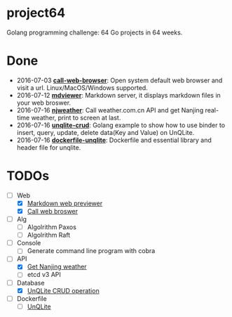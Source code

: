 # project64
Golang programming challenge: 64 Go projects in 64 weeks.

# Done
- 2016-07-03 [**call-web-browser**][1]: Open system default web browser and visit a url. Linux/MacOS/Windows supported.
- 2016-07-12 [**mdviewer**][2]: Markdown server, it displays markdown files in your web broswer.
- 2016-07-16 [**njweather**][3]: Call weather.com.cn API and get Nanjing real-time weather, print to screen at last.
- 2016-07-16 [**unqlite-crud**][4]: Golang example to show how to use binder to insert, query, update, delete data(Key and Value) on UnQLite.
- 2016-07-16 [**dockerfile-unqlite**][5]: Dockerfile and essential library and header file for unqlite.

# TODOs

- [ ] Web
	- [X]  [Markdown web previewer][2]
	- [X]  [Call web broswer][1]

- [ ] Alg
	- [ ] Algolrithm Paxos
	- [ ] Algolrithm Raft
	
- [ ] Console
	- [ ] Generate command line program with cobra

- [ ] API
	- [X]  [Get Nanjing weather][3]
	- [ ] etcd v3 API
	
- [ ] Database
	- [X]  [UnQLite CRUD operation][4]
	
- [ ] Dockerfile
	- [ ]  [UnQLite][5]

[1]:https://github.com/zyfdegh/call-web-broswer
[2]:https://github.com/zyfdegh/mdviewer
[3]:https://github.com/zyfdegh/njweather
[4]:https://github.com/zyfdegh/unqlite-crud
[5]:https://github.com/zyfdegh/dockerfile-unqlite